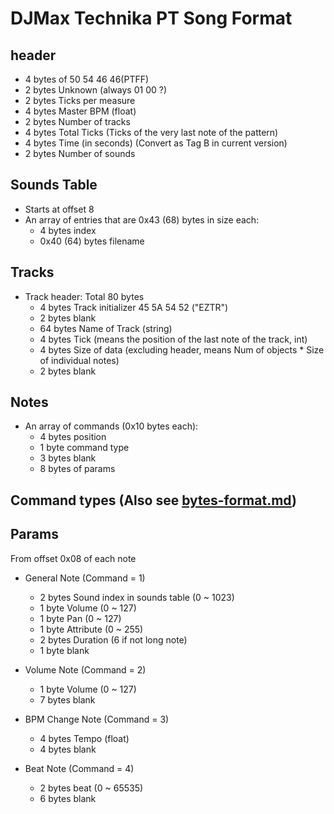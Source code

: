 DJMax Technika PT Song Format
========================

header
----------------------------
* 4 bytes of 50 54 46 46(PTFF)
* 2 bytes Unknown (always 01 00 ?)
* 2 bytes Ticks per measure
* 4 bytes Master BPM (float)
* 2 bytes Number of tracks
* 4 bytes Total Ticks (Ticks of the very last note of the pattern)
* 4 bytes Time (in seconds) (Convert as Tag B in current version)
* 2 bytes Number of sounds

Sounds Table
----------------------------
* Starts at offset 8
* An array of entries that are 0x43 (68) bytes in size each:
    * 4 bytes index
    * 0x40 (64) bytes filename



Tracks
------
* Track header: Total 80 bytes
    * 4 bytes Track initializer 45 5A 54 52 ("EZTR")
    * 2 bytes blank
    * 64 bytes Name of Track (string)
    * 4 bytes Tick (means the position of the last note of the track, int)
    * 4 bytes Size of data (excluding header, means Num of objects * Size of individual notes)
    * 2 bytes blank


Notes
----------------------------
* An array of commands (0x10 bytes each):
    * 4 bytes position
    * 1 byte command type
    * 3 bytes blank
    * 8 bytes of params

Command types (Also see [bytes-format.md](bytes-format.md))
-------------

Params
----------------------------
From offset 0x08 of each note

* General Note (Command = 1)
    * 2 bytes Sound index in sounds table (0 ~ 1023)
    * 1 byte Volume (0 ~ 127)
    * 1 byte Pan (0 ~ 127)
    * 1 byte Attribute (0 ~ 255)
    * 2 bytes Duration (6 if not long note)
    * 1 byte blank

* Volume Note (Command = 2)
    * 1 byte Volume (0 ~ 127)
    * 7 bytes blank

* BPM Change Note (Command = 3)
    * 4 bytes Tempo (float)
    * 4 bytes blank

* Beat Note (Command = 4)
    * 2 bytes beat (0 ~ 65535)
    * 6 bytes blank